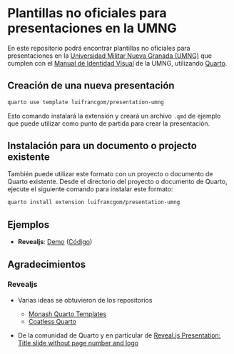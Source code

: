 

# Plantillas no oficiales para presentaciones en la UMNG

En este repositorio podrá encontrar plantillas no oficiales para
presentaciones en la [Universidad Militar Nueva Granada
(UMNG)](https://www.umng.edu.co/inicio) que cumplen con el [Manual de
Identidad Visual](https://www.umng.edu.co/la-universidad/identidad) de
la UMNG, utilizando [Quarto](https://quarto.org/).

## Creación de una nueva presentación

``` bash
quarto use template luifrancgom/presentation-umng 
```

Esto comando instalará la extensión y creará un archivo `.qmd` de
ejemplo que puede utilizar como punto de partida para crear la
presentación.

## Instalación para un documento o projecto existente

También puede utilizar este formato con un proyecto o documento de
Quarto existente. Desde el directorio del proyecto o documento de
Quarto, ejecute el siguiente comando para instalar este formato:

``` bash
quarto install extension luifrancgom/presentation-umng
```

## Ejemplos

- **Revealjs**: [Demo]() ([Código]())

## Agradecimientos

### Revealjs

- Varias ideas se obtuvieron de los repositorios

  - [Monash Quarto Templates](https://github.com/quarto-monash)
  - [Coatless Quarto](https://github.com/coatless-quarto)

- De la comunidad de Quarto y en particular de [Reveal.js Presentation:
  Title slide without page number and
  logo](https://github.com/quarto-dev/quarto-cli/discussions/557)
